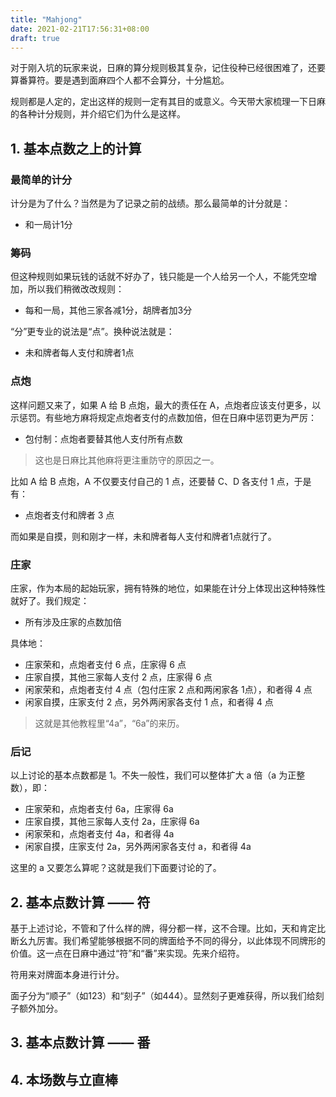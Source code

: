 ```yaml
---
title: "Mahjong"
date: 2021-02-21T17:56:31+08:00
draft: true
---
```






对于刚入坑的玩家来说，日麻的算分规则极其复杂，记住役种已经很困难了，还要算番算符。要是遇到面麻四个人都不会算分，十分尴尬。

规则都是人定的，定出这样的规则一定有其目的或意义。今天带大家梳理一下日麻的各种计分规则，并介绍它们为什么是这样。

## 1. 基本点数之上的计算

### 最简单的计分

计分是为了什么？当然是为了记录之前的战绩。那么最简单的计分就是：

- 和一局计1分

### 筹码

但这种规则如果玩钱的话就不好办了，钱只能是一个人给另一个人，不能凭空增加，所以我们稍微改改规则：

- 每和一局，其他三家各减1分，胡牌者加3分

“分”更专业的说法是“点”。换种说法就是：

- 未和牌者每人支付和牌者1点

### 点炮

这样问题又来了，如果 A 给 B 点炮，最大的责任在 A，点炮者应该支付更多，以示惩罚。有些地方麻将规定点炮者支付的点数加倍，但在日麻中惩罚更为严厉：

- 包付制：点炮者要替其他人支付所有点数

> 这也是日麻比其他麻将更注重防守的原因之一。

比如 A 给 B 点炮，A 不仅要支付自己的 1 点，还要替 C、D 各支付 1 点，于是有：

- 点炮者支付和牌者 3 点

而如果是自摸，则和刚才一样，未和牌者每人支付和牌者1点就行了。

### 庄家

庄家，作为本局的起始玩家，拥有特殊的地位，如果能在计分上体现出这种特殊性就好了。我们规定：

- 所有涉及庄家的点数加倍

具体地：

- 庄家荣和，点炮者支付 6 点，庄家得 6 点
- 庄家自摸，其他三家每人支付 2 点，庄家得 6 点
- 闲家荣和，点炮者支付 4 点（包付庄家 2 点和两闲家各 1点），和者得 4 点
- 闲家自摸，庄家支付 2 点，另外两闲家各支付 1 点，和者得 4 点

> 这就是其他教程里“4a”，“6a”的来历。

### 后记

以上讨论的基本点数都是 1。不失一般性，我们可以整体扩大 a 倍（a 为正整数），即：

- 庄家荣和，点炮者支付 6a，庄家得 6a
- 庄家自摸，其他三家每人支付 2a，庄家得 6a
- 闲家荣和，点炮者支付 4a，和者得 4a
- 闲家自摸，庄家支付 2a，另外两闲家各支付 a，和者得 4a

这里的 a 又要怎么算呢？这就是我们下面要讨论的了。

## 2. 基本点数计算 —— 符

基于上述讨论，不管和了什么样的牌，得分都一样，这不合理。比如，天和肯定比断幺九厉害。我们希望能够根据不同的牌面给予不同的得分，以此体现不同牌形的价值。这一点在日麻中通过“符”和“番”来实现。先来介绍符。

符用来对牌面本身进行计分。

面子分为“顺子”（如123）和“刻子”（如444）。显然刻子更难获得，所以我们给刻子额外加分。

## 3. 基本点数计算 —— 番

## 4. 本场数与立直棒

